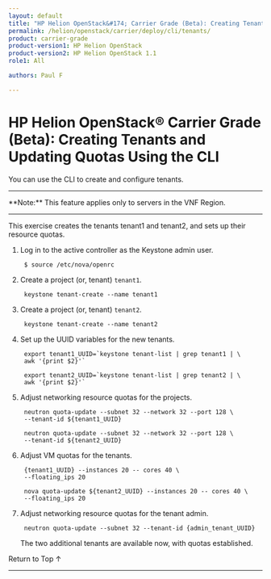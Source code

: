 ```yaml
---
layout: default
title: "HP Helion OpenStack&#174; Carrier Grade (Beta): Creating Tenants and Updating Quotas Using the CLI"
permalink: /helion/openstack/carrier/deploy/cli/tenants/
product: carrier-grade
product-version1: HP Helion OpenStack
product-version2: HP Helion OpenStack 1.1
role1: All

authors: Paul F

---
```

<!--UNDER REVISION-->

<script>

function PageRefresh {
onLoad="window.refresh"
}

PageRefresh();

</script>

<!-- <p style="font-size: small;"> <a href="/helion/openstack/1.1/3rd-party-license-agreements/">&#9664; PREV</a> | <a href="/helion/openstack/1.1/">&#9650; UP</a> | NEXT &#9654; </p> -->

# HP Helion OpenStack&#174; Carrier Grade (Beta): Creating Tenants and Updating Quotas Using the CLI

You can use the CLI to create and configure tenants.

<hr>
**Note:** This feature applies only to servers in the VNF Region.
<hr>

This exercise creates the tenants tenant1 and tenant2, and sets up their resource quotas.

1. Log in to the active controller as the Keystone admin user.

		$ source /etc/nova/openrc

2. Create a project (or, tenant) `tenant1`.

		keystone tenant-create --name tenant1

3. Create a project (or, tenant) `tenant2`.

		keystone tenant-create --name tenant2

4. Set up the UUID variables for the new tenants.

		export tenant1_UUID=`keystone tenant-list | grep tenant1 | \
		awk '{print $2}'`

		export tenant2_UUID=`keystone tenant-list | grep tenant2 | \
		awk '{print $2}'`

5. Adjust networking resource quotas for the projects.

		neutron quota-update --subnet 32 --network 32 --port 128 \
		--tenant-id ${tenant1_UUID}

		neutron quota-update --subnet 32 --network 32 --port 128 \
		--tenant-id ${tenant2_UUID}

6. Adjust VM quotas for the tenants.

		{tenant1_UUID} --instances 20 -- cores 40 \
		--floating_ips 20

		nova quota-update ${tenant2_UUID} --instances 20 -- cores 40 \
		--floating_ips 20

7. Adjust networking resource quotas for the tenant admin.

		neutron quota-update --subnet 32 --tenant-id {admin_tenant_UUID}

	The two additional tenants are available now, with quotas established.

<a href="#top" style="padding:14px 0px 14px 0px; text-decoration: none;"> Return to Top &#8593; </a>
 
----